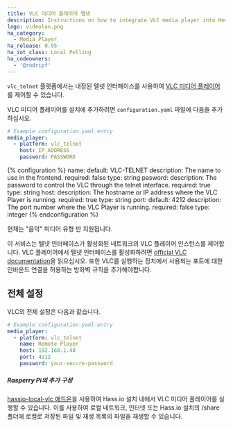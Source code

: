 ```yaml
---
title: VLC 미디어 플레이어 텔넷
description: Instructions on how to integrate VLC media player into Home Assistant using the telnet interface.
logo: videolan.png
ha_category:
  - Media Player
ha_release: 0.95
ha_iot_class: Local Polling
ha_codeowners:
  - '@rodripf'
---
```


`vlc_telnet` 플랫폼에서는 내장된 텔넷 인터페이스를 사용하여 [VLC 미디어 플레이어](https://www.videolan.org/vlc/index.html)를 제어할 수 있습니다.

VLC 미디어 플레이어를 설치에 추가하려면 `configuration.yaml` 파일에 다음을 추가하십시오.

```yaml
# Example configuration.yaml entry
media_player:
  - platform: vlc_telnet
    host: IP_ADDRESS
    password: PASSWORD
```

{% configuration %}
name:
  default: VLC-TELNET
  description: The name to use in the frontend.
  required: false
  type: string
pasword:
  description: The password to control the VLC through the telnet interface.
  required: true
  type: string
host:
  description: The hostname or IP address where the VLC Player is running.
  required: true
  type: string
port:
  default: 4212
  description: The port number where the VLC Player is running.
  required: false
  type: integer
{% endconfiguration %}

현재는 "음악" 미디어 유형 만 지원됩니다.

이 서비스는 텔넷 인터페이스가 활성화된 네트워크의 VLC 플레이어 인스턴스를 제어합니다. VLC 플레이어에서 텔넷 인터페이스를 활성화하려면 [official VLC documentation](https://wiki.videolan.org/Documentation:Modules/telnet/)을 읽으십시오. 또한 VLC를 실행하는 장치에서 사용되는 포트에 대한 인바운드 연결을 허용하는 방화벽 규칙을 추가해야합니다.

## 전체 설정

VLC의 전체 설정은 다음과 같습니다.

```yaml
# Example configuration.yaml entry
media_player:
  - platform: vlc_telnet
    name: Remote Player
    host: 192.168.1.48
    port: 4212
    password: your-secure-password
```

##### Rasperry Pi의 추가 구성

[hassio-local-vlc 애드온](https://github.com/rodripf/hassio-local-vlc)을 사용하여 Hass.io 설치 내에서 VLC 미디어 플레이어를 실행할 수 있습니다. 이를 사용하여 로컬 네트워크, 인터넷 또는 Hass.io 설치의 /share 폴더에 로컬로 저장된 파일 및 재생 목록의 파일을 재생할 수 있습니다.